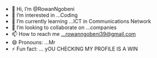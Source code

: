 - 👋 Hi, I’m @RowanNgobeni
- 👀 I’m interested in ...Coding
- 🌱 I’m currently learning ...ICT in Communications Network
- 💞️ I’m looking to collaborate on ...companies
- 📫 How to reach me ...rowanngobeni39@gmail.com
- 😄 Pronouns: ...Mr
- ⚡ Fun fact: ... yOU CHECKING MY PROFILE IS A WIN

<!---
RowanNgobeni/RowanNgobeni is a ✨ special ✨ repository because its `README.md` (this file) appears on your GitHub profile.
You can click the Preview link to take a look at your changes.
--->
